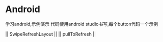 # Android
学习android,示例演示
代码使用android studio书写,每个button代码一个示例

|| SwipeRefreshLayout ||
|| pullToRefresh ||
